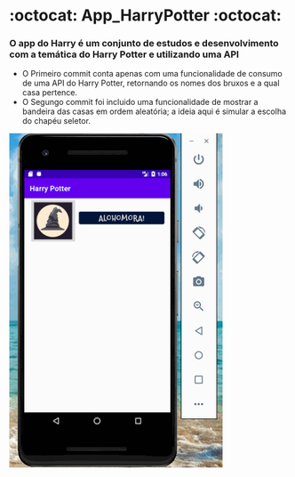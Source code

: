 # :octocat: App_HarryPotter :octocat:
 ### O app do Harry é um conjunto de estudos e desenvolvimento com a temática do Harry Potter e utilizando uma API 

- O Primeiro commit conta apenas com uma funcionalidade de consumo de uma API do Harry Potter, retornando os nomes dos bruxos e a qual casa pertence.
- O Segungo commit foi incluido uma funcionalidade de mostrar a bandeira das casas em ordem aleatória; a ideia aqui é simular a escolha do chapéu seletor. 

![alt text](https://github.com/agathaappb/App_HarryPotter/blob/main/App%20Harry%20Potter.gif )
